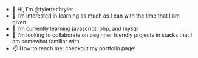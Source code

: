- 👋 Hi, I’m @tylertechtyler
- 👀 I’m interested in learning as much as I can with the time that I am given
- 🌱 I’m currently learning javascript, php, and mysql
- 💞️ I’m looking to collaborate on beginner friendly projects in stacks that I am somewhat familiar with
- 📫 How to reach me: checkout my portfolio page!
